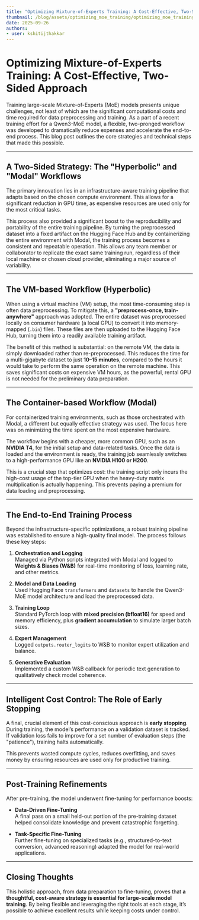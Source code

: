 ```yaml
---
title: "Optimizing Mixture-of-Experts Training: A Cost-Effective, Two-Sided Approach" 
thumbnail: /blog/assets/optimizing_moe_training/optimizing_moe_training.png
date: 2025-09-26
authors:
- user: kshitijthakkar
---
```

# Optimizing Mixture-of-Experts Training: A Cost-Effective, Two-Sided Approach

Training large-scale Mixture-of-Experts (MoE) models presents unique challenges, not least of which are the significant computational costs and time required for data preprocessing and training. As a part of a recent training effort for a Qwen3-MoE model, a flexible, two-pronged workflow was developed to dramatically reduce expenses and accelerate the end-to-end process. This blog post outlines the core strategies and technical steps that made this possible.

---

## A Two-Sided Strategy: The "Hyperbolic" and "Modal" Workflows

The primary innovation lies in an infrastructure-aware training pipeline that adapts based on the chosen compute environment. This allows for a significant reduction in GPU time, as expensive resources are used only for the most critical tasks.

This process also provided a significant boost to the reproducibility and portability of the entire training pipeline. By turning the preprocessed dataset into a fixed artifact on the Hugging Face Hub and by containerizing the entire environment with Modal, the training process becomes a consistent and repeatable operation. This allows any team member or collaborator to replicate the exact same training run, regardless of their local machine or chosen cloud provider, eliminating a major source of variability.

---

## The VM-based Workflow (Hyperbolic)

When using a virtual machine (VM) setup, the most time-consuming step is often data preprocessing. To mitigate this, a **"preprocess-once, train-anywhere"** approach was adopted. The entire dataset was preprocessed locally on consumer hardware (a local GPU) to convert it into memory-mapped (`.bin`) files. These files are then uploaded to the Hugging Face Hub, turning them into a readily available training artifact.

The benefit of this method is substantial: on the remote VM, the data is simply downloaded rather than re-preprocessed. This reduces the time for a multi-gigabyte dataset to just **10–15 minutes**, compared to the hours it would take to perform the same operation on the remote machine. This saves significant costs on expensive VM hours, as the powerful, rental GPU is not needed for the preliminary data preparation.

---

## The Container-based Workflow (Modal)

For containerized training environments, such as those orchestrated with Modal, a different but equally effective strategy was used. The focus here was on minimizing the time spent on the most expensive hardware.

The workflow begins with a cheaper, more common GPU, such as an **NVIDIA T4**, for the initial setup and data-related tasks. Once the data is loaded and the environment is ready, the training job seamlessly switches to a high-performance GPU like an **NVIDIA H100 or H200**.  

This is a crucial step that optimizes cost: the training script only incurs the high-cost usage of the top-tier GPU when the heavy-duty matrix multiplication is actually happening. This prevents paying a premium for data loading and preprocessing.

---

## The End-to-End Training Process

Beyond the infrastructure-specific optimizations, a robust training pipeline was established to ensure a high-quality final model. The process follows these key steps:

1. **Orchestration and Logging**  
   Managed via Python scripts integrated with Modal and logged to **Weights & Biases (W&B)** for real-time monitoring of loss, learning rate, and other metrics.

2. **Model and Data Loading**  
   Used Hugging Face `transformers` and `datasets` to handle the Qwen3-MoE model architecture and load the preprocessed data.

3. **Training Loop**  
   Standard PyTorch loop with **mixed precision (bfloat16)** for speed and memory efficiency, plus **gradient accumulation** to simulate larger batch sizes.

4. **Expert Management**  
   Logged `outputs.router_logits` to W&B to monitor expert utilization and balance.

5. **Generative Evaluation**  
   Implemented a custom W&B callback for periodic text generation to qualitatively check model coherence.

---

## Intelligent Cost Control: The Role of Early Stopping

A final, crucial element of this cost-conscious approach is **early stopping**.  
During training, the model’s performance on a validation dataset is tracked. If validation loss fails to improve for a set number of evaluation steps (the "patience"), training halts automatically.

This prevents wasted compute cycles, reduces overfitting, and saves money by ensuring resources are used only for productive training.

---

## Post-Training Refinements

After pre-training, the model underwent fine-tuning for performance boosts:

- **Data-Driven Fine-Tuning**  
  A final pass on a small held-out portion of the pre-training dataset helped consolidate knowledge and prevent catastrophic forgetting.

- **Task-Specific Fine-Tuning**  
  Further fine-tuning on specialized tasks (e.g., structured-to-text conversion, advanced reasoning) adapted the model for real-world applications.

---

## Closing Thoughts

This holistic approach, from data preparation to fine-tuning, proves that **a thoughtful, cost-aware strategy is essential for large-scale model training**. By being flexible and leveraging the right tools at each stage, it’s possible to achieve excellent results while keeping costs under control.

